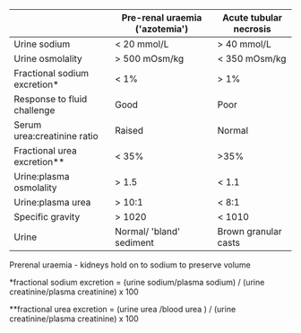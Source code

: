 

|  | **Pre\-renal uraemia ('azotemia')** | **Acute tubular necrosis** |
| --- | --- | --- |
| Urine sodium | \< 20 mmol/L | \> 40 mmol/L |
| Urine osmolality | \> 500 mOsm/kg | \< 350 mOsm/kg |
| Fractional sodium excretion\* | \< 1% | \> 1% |
| Response to fluid challenge | Good | Poor |
| Serum urea:creatinine ratio | Raised | Normal |
| Fractional urea excretion\*\* | \< 35% | \>35% |
| Urine:plasma osmolality | \> 1\.5 | \< 1\.1 |
| Urine:plasma urea | \> 10:1 | \< 8:1 |
| Specific gravity | \> 1020 | \< 1010 |
| Urine | Normal/ 'bland' sediment | Brown granular casts |

  
Prerenal uraemia \- kidneys hold on to sodium to preserve volume  
  
  
\*fractional sodium excretion \= (urine sodium/plasma sodium) / (urine creatinine/plasma creatinine) x 100  
  
\*\*fractional urea excretion \= (urine urea /blood urea ) / (urine creatinine/plasma creatinine) x 100